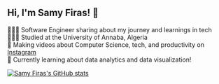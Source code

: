 ## Hi, I'm Samy Firas! 👋

👨🏽‍💻 Software Engineer sharing about my journey and learnings in tech <br/>
👨🏽‍🎓 Studied at the University of Annaba, Algeria <br/>
🎨 Making videos about Computer Science, tech, and productivity on [Instagram](https://www.instagram.com/samyfiras/) <br/>
💭 Currently learning about data analytics and data visualization! <br/>

[![Samy Firas's GitHub stats](https://github-readme-stats.vercel.app/api?username=Samyfiras07)](https://github.com/Samyfiras07/github-readme-stats)
